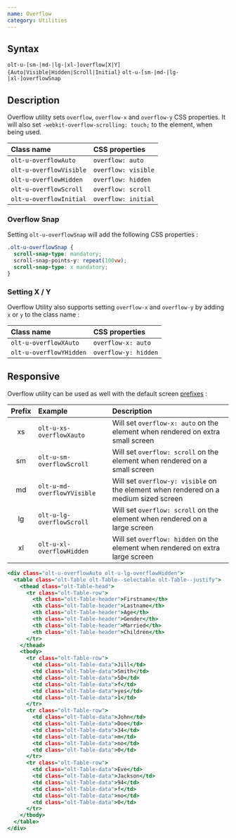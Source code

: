 ```yaml
---
name: Overflow
category: Utilities
---
```


## Syntax

`olt-u-[sm-|md-|lg-|xl-]overflow[X|Y]{Auto|Visible|Hidden|Scroll|Initial}`
`olt-u-[sm-|md-|lg-|xl-]overflowSnap`

## Description

Overflow utility sets `overflow`, `overflow-x` and `overflow-y` CSS properties.
It will also set `-webkit-overflow-scrolling: touch;` to the element, when
being used.

| Class name              | CSS properties        |
|:------------------------|:----------------------|
| `olt-u-overflowAuto`    | `overflow: auto`    |
| `olt-u-overflowVisible` | `overflow: visible`  |
| `olt-u-overflowHidden`  | `overflow: hidden`   |
| `olt-u-overflowScroll`  | `overflow: scroll` |
| `olt-u-overflowInitial` | `overflow: initial` |

### Overflow Snap

Setting `olt-u-overflowSnap` will add the following CSS properties :

```css
.olt-u-overflowSnap {
  scroll-snap-type: mandatory;
  scroll-snap-points-y: repeat(100vw);
  scroll-snap-type: x mandatory;
}
```

### Setting X / Y

Overflow Utility also supports setting `overflow-x` and `overflow-y` by adding
`x` or `y` to the class name :

| Class name               | CSS properties       |
|:-------------------------|:---------------------|
| `olt-u-overflowXAuto`    | `overflow-x: auto`   |
| `olt-u-overflowYHidden`  | `overflow-y: hidden` |

## Responsive

Overflow utility can be used as well with the default screen 
[prefixes](/#screen) :

| Prefix | Example                     | Description                                                                          |
|:------:|:----------------------------|:-------------------------------------------------------------------------------------|
|     xs | `olt-u-xs-overflowXauto`    | Will set `overflow-x: auto` on the element when rendered on extra small screen       |
|     sm | `olt-u-sm-overflowScroll`   | Will set `overflow: scroll` on the element when rendered on a small screen           |
|     md | `olt-u-md-overflowYVisible` | Will set `overflow-y: visible` on the element when rendered on a medium sized screen |
|     lg | `olt-u-lg-overflowScroll`   | Will set `overflow: scroll` on the element when rendered on a large screen           |
|     xl | `olt-u-xl-overflowHidden`   | Will set `overflow: hidden` on the element when rendered on extra large screen       |

```example.html
<div class="olt-u-overflowAuto olt-u-lg-overflowHidden">
  <table class="olt-Table olt-Table--selectable olt-Table--justify">
    <thead class="olt-Table-head">
      <tr class="olt-Table-row">
        <th class="olt-Table-header">Firstname</th>
        <th class="olt-Table-header">Lastname</th>
        <th class="olt-Table-header">Age</th>
        <th class="olt-Table-header">Gender</th>
        <th class="olt-Table-header">Married</th>
        <th class="olt-Table-header">Children</th>
      </tr>
    </thead>
    <tbody>
      <tr class="olt-Table-row">
        <td class="olt-Table-data">Jill</td>
        <td class="olt-Table-data">Smith</td>
        <td class="olt-Table-data">50</td>
        <td class="olt-Table-data">f</td>
        <td class="olt-Table-data">yes</td>
        <td class="olt-Table-data">1</td>
      </tr>
      <tr class="olt-Table-row">
        <td class="olt-Table-data">John</td>
        <td class="olt-Table-data">Doe</td>
        <td class="olt-Table-data">34</td>
        <td class="olt-Table-data">m</td>
        <td class="olt-Table-data">no</td>
        <td class="olt-Table-data">0</td>
      </tr>
      <tr class="olt-Table-row">
        <td class="olt-Table-data">Eve</td>
        <td class="olt-Table-data">Jackson</td>
        <td class="olt-Table-data">94</td>
        <td class="olt-Table-data">f</td>
        <td class="olt-Table-data">no</td>
        <td class="olt-Table-data">0</td>
      </tr>
    </tbody>
  </table>
</div>
```
